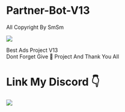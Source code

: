 # Partner-Bot-V13
All Copyright By SmSm

<img src = "https://discord.c99.nl/widget/theme-2/349942964904001546.png"></div>

Best Ads Project V13  
Dont Forget Give 🌟 Project And Thank You All











# Link My Discord 👇
<a href="https://discord.gg/7MaVp5HCSh"><img src="https://discord.com/api/guilds/520281557714468878/widget.png?style=banner2"></a>
